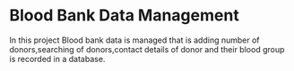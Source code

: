 # Blood Bank Data Management
In this project Blood bank data is managed that is adding number of donors,searching of donors,contact details of donor and their blood group is recorded in a database.
